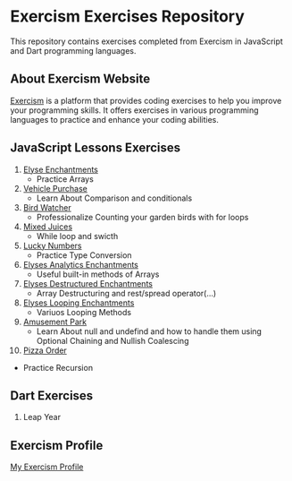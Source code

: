 # Exercism Exercises Repository

This repository contains exercises completed from Exercism in JavaScript and Dart programming languages.

## About Exercism Website
[Exercism](https://exercism.org/) is a platform that provides coding exercises to help you improve your programming skills. It offers exercises in various programming languages to practice and enhance your coding abilities.

## JavaScript Lessons Exercises
1. [Elyse Enchantments](https://github.com/MahmoodHashem/Exercism/tree/main/JavaScript/elyses-analytic-enchantments)
   - Practice Arrays 
2. [Vehicle Purchase](https://github.com/MahmoodHashem/Exercism/tree/main/JavaScript/vehicle-purchase)
   - Learn About Comparison and conditionals 
3. [Bird Watcher](https://github.com/MahmoodHashem/Exercism/tree/main/JavaScript/bird-watcher)
   - Professionalize Counting your garden birds with for loops
4. [Mixed Juices](https://github.com/MahmoodHashem/Exercism/tree/main/JavaScript/mixed-juices)
   - While loop and swicth
5. [Lucky Numbers](https://github.com/MahmoodHashem/Exercism/tree/main/JavaScript/lucky-numbers)
   - Practice Type Conversion
6. [Elyses Analytics Enchantments](https://github.com/MahmoodHashem/Exercism/tree/main/JavaScript/elyses-analytic-enchantments)
   - Useful built-in methods of Arrays
7. [Elyses Destructured Enchantments](https://github.com/MahmoodHashem/Exercism/tree/main/JavaScript/elyses-destructured-enchanments)
   - Array Destructuring and rest/spread operator(...)
8. [Elyses Looping Enchantments](https://github.com/MahmoodHashem/Exercism/tree/main/JavaScript/elyses-looping-enchantments)
   - Variuos Looping Methods   
9. [Amusement Park](https://github.com/MahmoodHashem/Exercism/tree/main/JavaScript/amusment-park)
   - Learn About null and undefind and how to handle them using Optional Chaining and Nullish Coalescing
10. [Pizza Order](https://github.com/MahmoodHashem/Exercism/tree/main/JavaScript/pizza-order)
   - Practice Recursion

## Dart Exercises
1. Leap Year


## Exercism Profile
[My Exercism Profile](https://exercism.org/profiles/MahmoodHashem)
